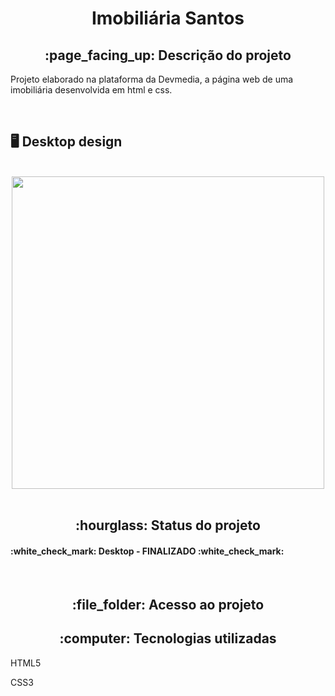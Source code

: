 <h1 align="center">Imobiliária Santos</h1>
<h2 align="center">:page_facing_up: Descrição do projeto</h2>
<p>Projeto elaborado na plataforma da Devmedia, a página web de uma imobiliária desenvolvida em html e css.</p>
<br>

## :desktop_computer: Desktop design
<br>
<div align="center">
<img src="https://github.com/gleicekelly13/Pagina-Imobiliaria-Santos/assets/80974593/b22b4991-8ca6-46a3-bf36-f60b1c2dac47.png" width= "500"/>
</div>
<br>

<h2 align="center">:hourglass: Status do projeto </h2>
<h4>:white_check_mark: Desktop - FINALIZADO :white_check_mark: </h4>
<br>

<h2 align="center"> :file_folder: Acesso ao projeto </h2>

<h2 align="center"> :computer: Tecnologias utilizadas </h2>
<p>HTML5</p>
<p>CSS3</p>
<br>
